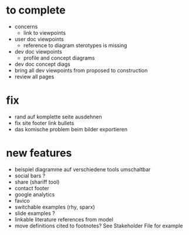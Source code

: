 
# to complete
* concerns
  * link to viewpoints
* user doc viewpoints
  * reference to diagram sterotypes is missing
* dev doc viewpoints
  * profile and concept diagrams
* dev doc concept diags
* bring all dev viewpoints from proposed to construction
* review all pages
# fix
* rand auf komplette seite ausdehnen
* fix site footer link bullets
* das komische problem beim bilder exportieren
# new features
* beispiel diagramme  auf verschiedene tools umschaltbar
* social bars ?
 * share (shariff tool)
* contact footer
* google analytics
* favico
* switchable examples (rhy, sparx)
* slide examples ?
* linkable literature references from model
* move definitions cited to footnotes? See Stakeholder File for example
